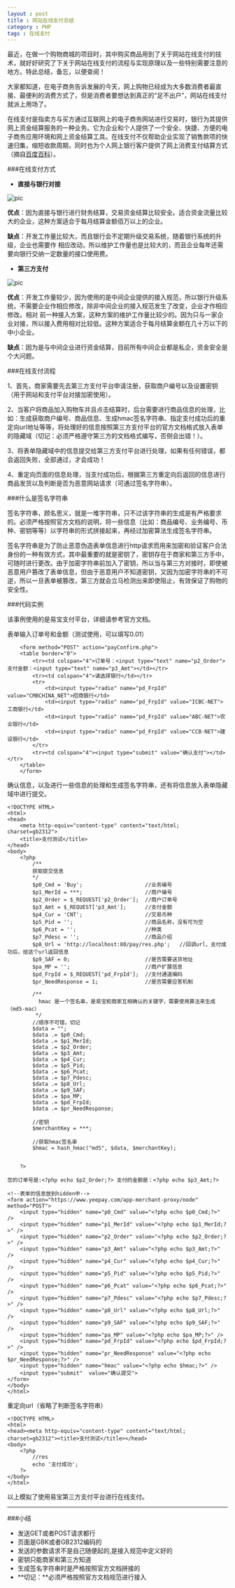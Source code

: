 ```yaml
---
layout : post
title : 网站在线支付总结
category : PHP
tags : 在线支付
---
```

最近，在做一个购物商城的项目时，其中购买商品用到了关于网站在线支付的技术，就好好研究了下关于网站在线支付的流程与实现原理以及一些特别需要注意的地方。特此总结，备忘，以便查阅！

大家都知道，在电子商务告诉发展的今天，网上购物已经成为大多数消费者最直接、最便利的消费方式了，但是消费者要想达到真正的“足不出户”，网站在线支付就派上用场了。

<!--more-->

在线支付是指卖方与买方通过互联网上的电子商务网站进行交易时，银行为其提供网上资金结算服务的一种业务。它为企业和个人提供了一个安全、快捷、方便的电子商务应用环境和网上资金结算工具。在线支付不仅帮助企业实现了销售款项的快速归集，缩短收款周期，同时也为个人网上银行客户提供了网上消费支付结算方式（摘自[百度百科](http://baike.baidu.com/link?url=7KptIGkIWdw2j7T0S41j91BcrCJLxRpTiaSdOeE7LGt-Yp_nllQFb9z2DqLTYucc)）。


###在线支付方式

*	**直接与银行对接**

![pic](http://ww1.sinaimg.cn/mw690/bd5a4d63jw1eisvnftccgj20if06mt95.jpg)


**优点**：因为直接与银行进行财务结算，交易资金结算比较安全。适合资金流量比较大的企业，这种方案适合于每月结算金额佰万以上的企业。

**缺点**：开发工作量比较大，而且银行会不定期升级交易系统，随着银行系统的升级，企业也需要作 相应改动，所以维护工作量也是比较大的，而且企业每年还需要向银行交纳一定数量的接口使用费。

*	**第三方支付**

![pic](http://ww3.sinaimg.cn/mw690/bd5a4d63jw1eisvy668vpj20jf08ot9y.jpg)


**优点**：开发工作量较少，因为使用的是中间企业提供的接入规范，所以银行升级系统，不需要企业作相应修改，除非中间企业的接入规范发生了改变，企业才作相应修改。相对 前一种接入方案，这种方案的维护工作量比较少的。因为只与一家企业对接，所以接入费用相对比较低。这种方案适合于每月结算金额在几十万以下的中小企业。

**缺点**：因为是与中间企业进行资金结算，目前所有中间企业都是私企，资金安全是个大问题。


###在线支付流程

1、首先，商家需要先去第三方支付平台申请注册，获取商户编号以及设置密钥（用于网站和支付平台对接加密使用）。

2、当客户将商品加入购物车并且点击结算时，后台需要进行商品信息的处理，比如：生成获取商户编号、商品信息、生成hmac签名字符串、指定支付成功后的重定向url地址等等，将处理好的信息按照第三方支付平台的官方文档格式放入表单的隐藏域（切记：必须严格遵守第三方的文档格式编写，否侧会出错！）。

3、将表单隐藏域中的信息提交给第三方支付平台进行处理，如果有任何错误，都会返回失败，全部通过，才会成功！

4、重定向页面的信息处理，当支付成功后，根据第三方重定向后返回的信息进行商品发货以及判断是否为恶意网站请求（可通过签名字符串）。

###什么是签名字符串

签名字符串，顾名思义，就是一堆字符串，只不过该字符串的生成是有严格要求的。必须严格按照官方文档的说明，将一些信息（比如：商品编号、业务编号、币种、密钥等等）以字符串的形式拼接起来，再经过加密算法生成签名字符串。

签名字符串是为了防止恶意伪造表单信息进行http请求而用来加密和验证客户合法身份的一种有效方式，其中最重要的就是密钥了，密钥存在于商家和第三方手中，可随时进行更改。由于加密字符串前加入了密钥，所以当与第三方对接时，即使被恶意用户篡改了表单信息，但由于恶意用户不知道密钥，又因为加密字符串的不可逆，所以一旦表单被篡改，第三方就会立马检测出来即使阻止，有效保证了购物的安全性。

###代码实例

该事例使用的是易宝支付平台，详细请参考官方文档。


表单输入订单号和金额（测试使用，可以填写0.01）

        <form method="POST" action="payConfirm.php">
        <table border="0">
            <tr><td colspan="4">订单号：<input type="text" name="p2_Order">支付金额：<input type="text" name="p3_Amt"></td></tr>
            <tr><td colspan="4">请选择银行</td></tr>
            <tr>
                <td><input type="radio" name="pd_FrpId" value="CMBCHINA_NET">招商银行</td>
                <td><input type="radio" name="pd_FrpId" value="ICBC-NET">工商银行</td>
                <td><input type="radio" name="pd_FrpId" value="ABC-NET">农业银行</td>
                <td><input type="radio" name="pd_FrpId" value="CCB-NET">建设银行</td>
            </tr>
            <tr><td colspan="4"><input type="submit" value="确认支付"></td></tr>
        </table>
        </form>

确认信息，以及进行一些信息的处理和生成签名字符串，还有将信息放入表单隐藏域中进行提交。

	<!DOCTYPE HTML>
	<html>
    <head>
        <meta http-equiv="content-type" content="text/html; charset=gb2312">
        <title>支付测试</title>
    </head>
    <body>
        <?php
            /**
            获取提交信息
            */
            $p0_Cmd = 'Buy';                    //业务编号
            $p1_MerId = ***;                    //商户编号
            $p2_Order = $_REQUEST['p2_Order'];  //商户订单号
            $p3_Amt = $_REQUEST['p3_Amt'];      //支付金额
            $p4_Cur = 'CNT';                    //交易币种
            $p5_Pid = '';                       //商品名称，没有可为空
            $p6_Pcat = '';                      //种类
            $p7_Pdesc = '';                     //商品介绍
            $p8_Url = 'http://localhost:80/pay/res.php';   //回调url，支付成功后，给这个url返回信息
            $p9_SAF = 0;                        //是否需要送货地址
            $pa_MP = '';                        //商户扩展信息
            $pd_FrpId = $_REQUEST['pd_FrpId'];  //支付通道编码
            $pr_NeedResponse = 1;               //是否需要应答机制

            /**
              hmac 是一个签名串，是易宝和商家互相确认的关键字，需要使用算法来生成（md5-mac）
             */
            //顺序不可错，切记
            $data = "";
            $data .= $p0_Cmd;
            $data .= $p1_MerId;
            $data .= $p2_Order;
            $data .= $p3_Amt;
            $data .= $p4_Cur;
            $data .= $p5_Pid;
            $data .= $p6_Pcat;
            $data .= $p7_Pdesc;
            $data .= $p8_Url;
            $data .= $p9_SAF;
            $data .= $pa_MP;
            $data .= $pd_FrpId;
            $data .= $pr_NeedResponse;

            //密钥
            $merchantKey = ***;

            //获取hmac签名串
            $hmac = hash_hmac("md5", $data, $merchantKey);
            
            
        ?>

    您的订单号是:<?php echo $p2_Order;?> 支付的金额是：<?php echo $p3_Amt;?>

    <!--表单的信息放到hidden中-->
    <form action="https://www.yeepay.com/app-merchant-proxy/node" method="POST">
        <input type="hidden" name="p0_Cmd" value="<?php echo $p0_Cmd;?>" />
        <input type="hidden" name="p1_MerId" value="<?php echo $p1_MerId;?>" />
        <input type="hidden" name="p2_Order" value="<?php echo $p2_Order;?>" />
        <input type="hidden" name="p3_Amt" value="<?php echo $p3_Amt;?>" />
        <input type="hidden" name="p4_Cur" value="<?php echo $p4_Cur;?>" />
        <input type="hidden" name="p5_Pid" value="<?php echo $p5_Pid;?>" />
        <input type="hidden" name="p6_Pcat" value="<?php echo $p6_Pcat;?>" />
        <input type="hidden" name="p7_Pdesc" value="<?php echo $p7_Pdesc;?>" />
        <input type="hidden" name="p8_Url" value="<?php echo $p8_Url;?>" />
        <input type="hidden" name="p9_SAF" value="<?php echo $p9_SAF;?>" />
        <input type="hidden" name="pa_MP" value="<?php echo $pa_MP;?>" />
        <input type="hidden" name="pd_FrpId" value="<?php echo $pd_FrpId;?>" />
        <input type="hidden" name="pr_NeedResponse" value="<?php echo $pr_NeedResponse;?>" />
        <input type="hidden" name="hmac" value="<?php echo $hmac;?>" />
        <input type="submit"  value="确认提交">
    </form>
    </body>
	</html>


重定向url（省略了判断签名字符串）
	
	<!DOCTYPE HTML>
	<html>
    <head><meta http-equiv="content-type" content="text/html; charset=gb2312"><title>支付测试</title></head>
    <body>
        <?php
            //res
            echo '支付成功';
        ?>
    </body>
	</html>

以上模拟了使用易宝第三方支付平台进行在线支付。

---

###小结

*	发送GET或者POST请求都行
*	页面是GBK或者GB2312编码的
*	发送的参数请求不是自己随便起的,是接入规范中定义好的
*	密钥只能商家和第三方知道
*	生成签名字符串时是严格按照官方文档拼接的
*	**切记：**必须严格按照官方文档规范进行接入

	


